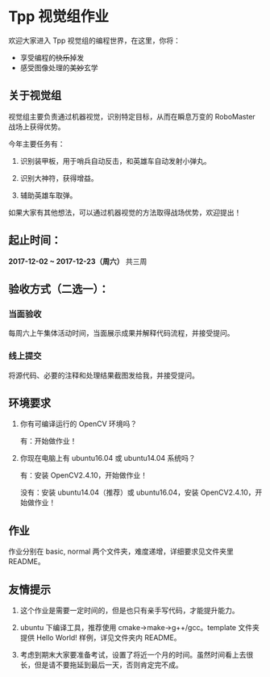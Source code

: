 # Tpp 视觉组作业

欢迎大家进入 Tpp 视觉组的编程世界，在这里，你将：

- 享受编程的~~快乐~~掉发
- 感受图像处理的~~美妙~~玄学

## 关于视觉组

视觉组主要负责通过机器视觉，识别特定目标，从而在瞬息万变的 RoboMaster 战场上获得优势。

今年主要任务有：

1. 识别装甲板，用于哨兵自动反击，和英雄车自动发射小弹丸。

2. 识别大神符，获得增益。

3. 辅助英雄车取弹。

如果大家有其他想法，可以通过机器视觉的方法取得战场优势，欢迎提出！

## 起止时间：
**2017-12-02 ~ 2017-12-23（周六）** 共三周

## 验收方式（二选一）：

### 当面验收

每周六上午集体活动时间，当面展示成果并解释代码流程，并接受提问。

### 线上提交

将源代码、必要的注释和处理结果截图发给我，并接受提问。

## 环境要求

1. 你有可编译运行的 OpenCV 环境吗？

    有：开始做作业！

2. 你现在电脑上有 ubuntu16.04 或 ubuntu14.04 系统吗？

    有：安装 OpenCV2.4.10，开始做作业！

    没有：安装 ubuntu14.04（推荐）或 ubuntu16.04，安装 OpenCV2.4.10，开始做作业！

## 作业

作业分别在 basic, normal 两个文件夹，难度递增，详细要求见文件夹里 README。

## 友情提示

1. 这个作业是需要一定时间的，但是也只有亲手写代码，才能提升能力。

2. ubuntu 下编译工具，推荐使用 cmake->make->g++/gcc。template 文件夹提供 Hello World! 样例，详见文件夹内 README。

3. 考虑到期末大家要准备考试，设置了将近一个月的时间。虽然时间看上去很长，但是请不要拖延到最后一天，否则肯定完不成。
